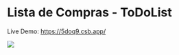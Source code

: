 # Lista de Compras - ToDoList
Live Demo:  https://5doq9.csb.app/

<img src="https://user-images.githubusercontent.com/37172038/105790340-e9dde800-5f62-11eb-8c2f-f84bbf48a3f5.png">
